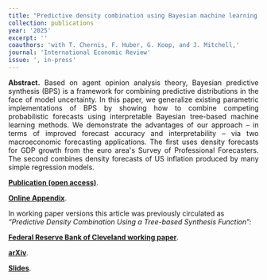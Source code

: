 ```yaml
---
title: "Predictive density combination using Bayesian machine learning. [doi](https://doi.org/10.1111/iere.12759)"
collection: publications
year: '2025'
excerpt: ''
coauthors: 'with T. Chernis, F. Huber, G. Koop, and J. Mitchell,' 
journal: 'International Economic Review'
issue: ', in-press'
---
```

<p align="justify"> <b>Abstract.</b> Based on agent opinion analysis theory, Bayesian predictive synthesis (BPS) is a framework for combining predictive distributions in the face of model uncertainty. In this paper, we generalize existing parametric implementations of BPS by showing how to combine competing probabilistic forecasts using interpretable Bayesian tree-based machine learning methods. We demonstrate the advantages of our approach – in terms of improved forecast accuracy and interpretability – via two macroeconomic forecasting applications. The first uses density forecasts for GDP growth from the euro area's Survey of Professional Forecasters. The second combines density forecasts of US inflation produced by many simple regression models.
</p>

[**Publication (open access)**](https://doi.org/10.1111/iere.12759).

[**Online Appendix**](https://www.dropbox.com/scl/fi/4h95f5roqgvajf86ufl45/CHHKM-IER-OnlineAppendix.pdf?rlkey=kjpxc7aionfgsfckrt6jydv1o&st=z3np70fp&dl=0).

In working paper versions this article was previously circulated as *“Predictive Density Combination Using a Tree-based Synthesis Function”:*

[**Federal Reserve Bank of Cleveland working paper**](https://doi.org/10.26509/frbc-wp-202330).

[**arXiv**](https://arxiv.org/abs/2311.12671).

[**Slides**](https://www.dropbox.com/scl/fi/4w7590azxlx6oq379yyo0/CHHKM_OeNB2024.pdf?rlkey=qip8nc1tgfgxzgxybaw35jabj&st=n0l2fdi2&dl=0). 

